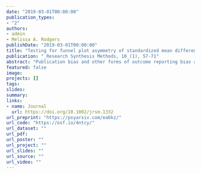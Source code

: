 ```yaml
---
date: "2019-03-01T00:00:00"
publication_types:
- "2"
authors:
- admin
- Melissa A. Rodgers
publishDate: "2019-03-01T00:00:00"
title: "Testing for funnel plot asymmetry of standardized mean differences"
publication: "_Research Synthesis Methods, 10_(1), 57-71"
abstract: "Publication bias and other forms of outcome reporting bias are critical threats to the validity of findings from research syntheses. A variety of methods have been proposed for detecting selective outcome reporting in a collection of effect size estimates, including several methods based on assessment of asymmetry of funnel plots, such as Egger's regression test, the rank correlation test, and the Trim-and-Fill test. Previous research has demonstated that Egger's regression test is mis-calibrated when applied to log-odds ratio effect size estimates, due to artifactual correlation between the effect size estimate and its standard error. This study examines similar problems that occur in meta-analyses of the standardized mean difference, a ubiquitous effect size measure in educational and psychological research. In a simulation study of standardized mean difference effect sizes, we assess the Type I error rates of conventional tests of funnel plot asymmetry, as well as the likelihood ratio test from a three-parameter selection model. Results demonstrate that the conventional tests have inflated Type I error due to correlation between the effect size estimate and its standard error, while tests based on either a simple modification to the conventional standard error formula or a variance-stabilizing transformation both maintain close-to-nominal Type I error."
featured: false
image: 
projects: []
tags: 
slides: 
summary: 
links:
- name: Journal
  url: https://doi.org/10.1002/jrsm.1332
url_preprint: "https://psyarxiv.com/ea6kz/"
url_code: "https://osf.io/4ntcy/"
url_dataset: ""
url_pdf: 
url_poster: ""
url_project: ""
url_slides: ""
url_source: ""
url_video: ""
---
```

